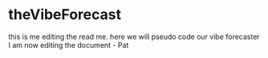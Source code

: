 # theVibeForecast

this is me editing the read me. here we will pseudo code our vibe forecaster
I am now editing the document - Pat
